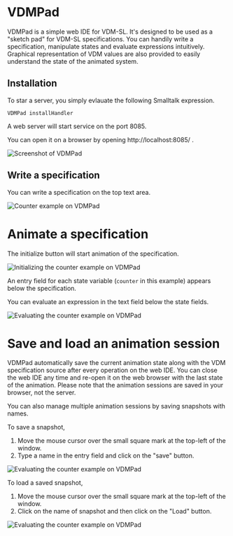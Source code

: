 # VDMPad

VDMPad is a simple web IDE for VDM-SL.
It's designed to be used as a "sketch pad" for VDM-SL specifications.
You can handily write a specification, manipulate states and evaluate expressions intuitively.
Graphical representation of VDM values are also provided to easily understand the state of the animated system.

## Installation
To star a server, you simply evlauate the following Smalltalk expression.

```
VDMPad installHandler
```

A web server will start service on the port 8085.

You can open it on a browser by opening http://localhost:8085/ .

![Screenshot of VDMPad](https://github.com/tomooda/ViennaTalk-doc/blob/master/images/VDMPad-plain.png)

## Write a specification
You can write a specification on the top text area.

![Counter example on VDMPad](https://github.com/tomooda/ViennaTalk-doc/blob/master/images/VDMPad-counter-spec.png)

# Animate a specification
The initialize button will start animation of the specification.

![Initializing the counter example on VDMPad](https://github.com/tomooda/ViennaTalk-doc/blob/master/images/VDMPad-counter-initialized.png)

An entry field for each state variable (```counter``` in this example) appears below the specification.

You can evaluate an expression in the text field below the state fields.

![Evaluating the counter example on VDMPad](https://github.com/tomooda/ViennaTalk-doc/blob/master/images/VDMPad-counter-eval.png)

# Save and load an animation session

VDMPad automatically save the current animation state along with the VDM specification source after every operation on the web IDE.
You can close the web IDE any time and re-open it on the web browser with the last state of the animation.
Please note that the animation sessions are saved in your browser, not the server.

You can also manage multiple animation sessions by saving snapshots with names.

To save a snapshot,

1. Move the mouse cursor over the small square mark at the top-left of the window.
2. Type a name in the entry field and click on the "save" button.

![Evaluating the counter example on VDMPad](https://github.com/tomooda/ViennaTalk-doc/blob/master/images/VDMPad-counter-save.png)

To load a saved snapshot,

1. Move the mouse cursor over the small square mark at the top-left of the window.
2. Click on the name of snapshot and then click on the "Load" button.

![Evaluating the counter example on VDMPad](https://github.com/tomooda/ViennaTalk-doc/blob/master/images/VDMPad-counter-saved.png)




